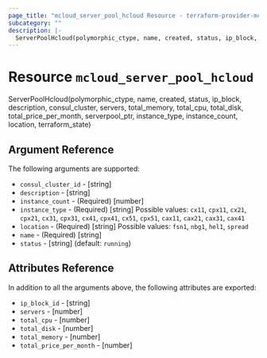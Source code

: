 ```yaml
---
page_title: "mcloud_server_pool_hcloud Resource - terraform-provider-mcloud"
subcategory: ""
description: |-
  ServerPoolHcloud(polymorphic_ctype, name, created, status, ip_block, description, consul_cluster, servers, total_memory, total_cpu, total_disk, total_price_per_month, serverpool_ptr, instance_type, instance_count, location, terraform_state)
---
```


# Resource `mcloud_server_pool_hcloud`

ServerPoolHcloud(polymorphic_ctype, name, created, status, ip_block, description, consul_cluster, servers, total_memory, total_cpu, total_disk, total_price_per_month, serverpool_ptr, instance_type, instance_count, location, terraform_state)



## Argument Reference

The following arguments are supported:

- `consul_cluster_id` - [string]  
- `description` - [string]  
- `instance_count` - (Required) [number]  
- `instance_type` - (Required) [string] Possible values: `cx11`, `cpx11`, `cx21`, `cpx21`, `cx31`, `cpx31`, `cx41`, `cpx41`, `cx51`, `cpx51`, `cax11`, `cax21`, `cax31`, `cax41` 
- `location` - (Required) [string] Possible values: `fsn1`, `nbg1`, `hel1`, `spread` 
- `name` - (Required) [string]  
- `status` - [string]   (default: `running`)

## Attributes Reference

In addition to all the arguments above, the following attributes are exported:

- `ip_block_id` - [string] 
- `servers` - [number] 
- `total_cpu` - [number] 
- `total_disk` - [number] 
- `total_memory` - [number] 
- `total_price_per_month` - [number] 
